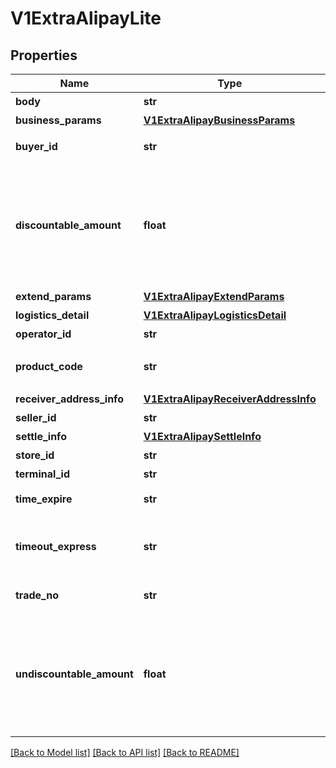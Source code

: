 # V1ExtraAlipayLite

## Properties
Name | Type | Description | Notes
------------ | ------------- | ------------- | -------------
**body** | **str** | 商品描述 | 
**business_params** | [**V1ExtraAlipayBusinessParams**](V1ExtraAlipayBusinessParams.md) | 业务扩展参数 | [optional] 
**buyer_id** | **str** | 买家的支付宝唯一用户号（2088开头的16位纯数字） | 
**discountable_amount** | **float** | 可打折金额. 参与优惠计算的金额，单位为元，精确到小数点后两位，取值范围[0.01,100000000] 如果该值未传入，但传入了【订单总金额】，【不可打折金额】则该值默认为【订单总金额】-【不可打折金额】 | [optional] 
**extend_params** | [**V1ExtraAlipayExtendParams**](V1ExtraAlipayExtendParams.md) | 业务扩展参数 | [optional] 
**logistics_detail** | [**V1ExtraAlipayLogisticsDetail**](V1ExtraAlipayLogisticsDetail.md) | 物流信息 | [optional] 
**operator_id** | **str** | 商户操作员编号 | 
**product_code** | **str** | 销售产品码，商家和支付宝签约的产品码，为固定值 FACE_TO_FACE_PAYMENT | 
**receiver_address_info** | [**V1ExtraAlipayReceiverAddressInfo**](V1ExtraAlipayReceiverAddressInfo.md) | 收货信息 | [optional] 
**seller_id** | **str** | 卖家支付宝用户号 | 
**settle_info** | [**V1ExtraAlipaySettleInfo**](V1ExtraAlipaySettleInfo.md) | 结算信息 | [optional] 
**store_id** | **str** | 商户门店编号 | 
**terminal_id** | **str** | 商户机具终端编号 | 
**time_expire** | **str** | 绝对超时时间，格式为yyyy-MM-dd HH:mm:ss | 
**timeout_express** | **str** | 订单有效时间，该时间段内订单可以进行支付，结束后订单将关闭，天数为0表示永久有效 | 
**trade_no** | **str** | [ONLY IN RESPONSE] 支付宝交易号 | 
**undiscountable_amount** | **float** | 不可打折金额. 不参与优惠计算的金额，单位为元，精确到小数点后两位，取值范围[0.01,100000000] 如果该值未传入，但传入了【订单总金额】,【可打折金额】，则该值默认为【订单总金额】-【可打折金额】 | [optional] 

[[Back to Model list]](../README.md#documentation-for-models) [[Back to API list]](../README.md#documentation-for-api-endpoints) [[Back to README]](../README.md)


